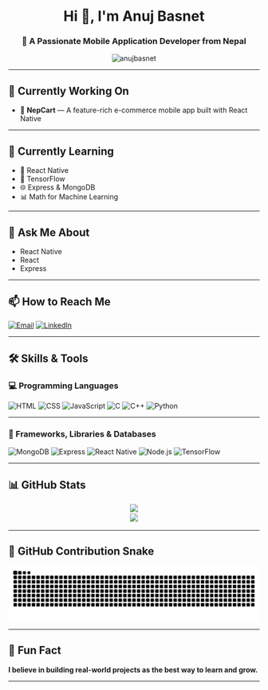 <h1 align="center">Hi 👋, I'm Anuj Basnet</h1>
<h3 align="center">🚀 A Passionate Mobile Application Developer from Nepal</h3>

<p align="center">
  <img src="https://komarev.com/ghpvc/?username=anujbasnet&label=Profile%20views&color=0e75b6&style=flat" alt="anujbasnet" />
</p>

---

## 🚧 Currently Working On
- 🛒 **NepCart** — A feature-rich e-commerce mobile app built with React Native

---

## 🌱 Currently Learning
- 📱 React Native  
- 🧠 TensorFlow  
- 🌐 Express & MongoDB  
- 📊 Math for Machine Learning  

---

## 💬 Ask Me About
- React Native  
- React  
- Express  

---

## 📫 How to Reach Me

<p align="left">
  <a href="gmailto:anjbas123@gmail.com"><img src="https://img.shields.io/badge/Gmail-D14836?style=for-the-badge&logo=gmail&logoColor=white" alt="Email" /></a>
  <a href="https://www.linkedin.com/in/anuj-basnet-544116269/"><img src="https://img.shields.io/badge/LinkedIn-0077B5?style=for-the-badge&logo=linkedin&logoColor=white" alt="LinkedIn" /></a>
</p>

---

## 🛠️ Skills & Tools

### 💻 Programming Languages

<p>
  <img src="https://cdn.jsdelivr.net/gh/devicons/devicon/icons/html5/html5-original.svg" width="40" alt="HTML" />
  <img src="https://cdn.jsdelivr.net/gh/devicons/devicon/icons/css3/css3-original.svg" width="40" alt="CSS" />
  <img src="https://cdn.jsdelivr.net/gh/devicons/devicon/icons/javascript/javascript-original.svg" width="40" alt="JavaScript" />
  <img src="https://cdn.jsdelivr.net/gh/devicons/devicon/icons/c/c-original.svg" width="40" alt="C" />
  <img src="https://cdn.jsdelivr.net/gh/devicons/devicon/icons/cplusplus/cplusplus-original.svg" width="40" alt="C++" />
  <img src="https://cdn.jsdelivr.net/gh/devicons/devicon/icons/python/python-original.svg" width="40" alt="Python" />
</p>

---

### 🚀 Frameworks, Libraries & Databases

<p>
  <img src="https://cdn.jsdelivr.net/gh/devicons/devicon/icons/mongodb/mongodb-original.svg" width="40" alt="MongoDB" />
  <img src="https://cdn.jsdelivr.net/gh/devicons/devicon/icons/express/express-original.svg" width="40" alt="Express" />
  <img src="https://cdn.jsdelivr.net/gh/devicons/devicon/icons/react/react-original.svg" width="40" alt="React Native" />
  <img src="https://cdn.jsdelivr.net/gh/devicons/devicon/icons/nodejs/nodejs-original.svg" width="40" alt="Node.js" />
  <img src="https://cdn.jsdelivr.net/gh/devicons/devicon/icons/tensorflow/tensorflow-original.svg" width="40" alt="TensorFlow" />
</p>

---

## 📊 GitHub Stats

<p align="center">
  <img src="https://github-readme-stats.vercel.app/api?username=anujbasnet&show_icons=true&theme=radical" />
  <br />
  <img src="https://github-readme-stats.vercel.app/api/top-langs/?username=anujbasnet&layout=compact&theme=radical" />
</p>

---

## 🐍 GitHub Contribution Snake

<p align="center">
  <picture>
    <source media="(prefers-color-scheme: dark)" srcset="https://raw.githubusercontent.com/anujbasnet/anujbasnet/output/github-contribution-grid-snake-dark.svg" />
    <img src="https://raw.githubusercontent.com/anujbasnet/anujbasnet/output/github-contribution-grid-snake.svg" alt="GitHub Contribution Snake" />
  </picture>
</p>



---

## 🎯 Fun Fact
**I believe in building real-world projects as the best way to learn and grow.**

---
